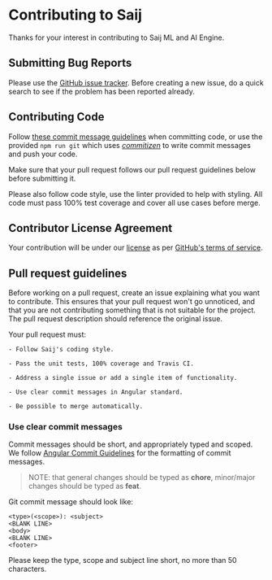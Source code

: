 # Contributing to Saij

Thanks for your interest in contributing to Saij ML and AI Engine.


## Submitting Bug Reports

Please use the [GitHub issue tracker](https://github.com/skan-io/saij/issues). Before creating a new issue, do a quick search to see if the problem has been reported already.


## Contributing Code

Follow [these commit message guidelines](https://github.com/angular/angular.js/blob/master/DEVELOPERS.md#-git-commit-guidelines) when committing code, or use the provided `npm run git` which uses [_commitizen_](https://github.com/commitizen/cz-cli) to write commit messages and push your code.

Make sure that your pull request follows our pull request guidelines below before submitting it.

Please also follow code style, use the linter provided to help with styling.  All code must pass 100% test coverage and cover all use cases before merge.


## Contributor License Agreement

Your contribution will be under our [license](./LICENSE) as per [GitHub's terms of service](https://help.github.com/articles/github-terms-of-service/#6-contributions-under-repository-license).


## Pull request guidelines

Before working on a pull request, create an issue explaining what you want to contribute. This ensures that your pull request won't go unnoticed, and that you are not contributing something that is not suitable for the project. The pull request description should reference the original issue.

Your pull request must:

    - Follow Saij's coding style.

    - Pass the unit tests, 100% coverage and Travis CI.

    - Address a single issue or add a single item of functionality.

    - Use clear commit messages in Angular standard.

    - Be possible to merge automatically.


### Use clear commit messages

Commit messages should be short, and appropriately typed and scoped. We follow
[Angular Commit Guidelines](https://github.com/angular/angular.js/blob/master/DEVELOPERS.md#-git-commit-guidelines)
for the formatting of commit messages.

> NOTE: that general changes should be typed as **chore**, minor/major changes should be typed as **feat**.

Git commit message should look like:

```
<type>(<scope>): <subject>
<BLANK LINE>
<body>
<BLANK LINE>
<footer>
```

Please keep the type, scope and subject line short, no more than 50 characters.
